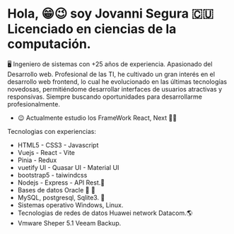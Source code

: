 # Hola,  😁😉 soy Jovanni Segura 🇨🇺 Licenciado en ciencias de la computación.
🖥️ Ingeniero de sistemas con +25 años de experiencia. Apasionado del Desarrollo web. Profesional de las TI, he cultivado un gran interés en el desarrollo web frontend, lo cual he evolucionado en las últimas tecnologías novedosas, permitiéndome desarrollar interfaces de usuarios atractivas y responsivas. Siempre buscando oportunidades para desarrollarme profesionalmente.

- 😉 Actualmente estudio los FrameWork React, Next 💪💯

Tecnologias con experiencias:

- HTML5 - CSS3 - Javascript
- Vuejs - React - Vite
- Pinia - Redux 
- vuetify UI - Quasar UI - Material UI
- bootstrap5 - taiwindcss 
- Nodejs - Express - API Rest.💪
- Bases de datos Oracle 💪 💯
- MySQL, postgresql, Sqlite3. 💪
- Sistemas operativo Windows, Linux.
- Tecnologias de redes de datos Huawei network Datacom.🌎
- Vmware Sheper 5.1 Veeam Backup.
